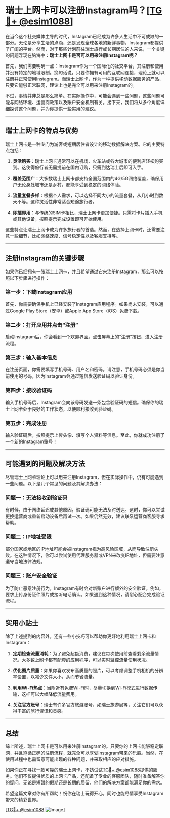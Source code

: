 # 瑞士上网卡可以注册Instagram吗？[[TG💪+ @esim1088](https://t.me/s/esim1088)]

在当今这个社交媒体主导的时代，Instagram已经成为许多人生活中不可或缺的一部分。无论是分享生活的点滴，还是发现全球各地的新鲜事物，Instagram都提供了广阔的平台。然而，对于那些计划前往瑞士旅行或长期居住的人来说，一个关键的问题浮现在脑海中：**瑞士上网卡是否可以用来注册Instagram呢？**

首先，我们需要明确一点：Instagram作为一个国际化的社交平台，其注册和使用并没有特定的地域限制。换句话说，只要你拥有可用的互联网连接，理论上就可以注册并正常使用Instagram。而瑞士上网卡，作为一种提供移动数据服务的产品，只要它能够正常联网，理论上也是完全可以用来注册Instagram的。

不过，事情并非总是那么简单。在实际操作中，可能会遇到一些问题，这些问题可能与网络环境、运营商政策以及账户安全机制有关。接下来，我们将从多个角度详细探讨这个问题，并为你提供一些实用的建议。

---

## 瑞士上网卡的特点与优势

瑞士上网卡是一种专门为游客或短期居住者设计的移动数据解决方案。它的主要特点包括：

1. **灵活购买**：瑞士上网卡通常可以在机场、火车站或各大城市的便利店轻松购买到。这使得旅行者无需提前在国内订购，只需到达瑞士后即可入手。
   
2. **覆盖范围广**：大多数瑞士上网卡都支持全国范围内的4G/5G网络覆盖，确保用户无论身处城市还是乡村，都能享受到稳定的网络体验。

3. **流量套餐多样**：根据个人需求，可以选择不同大小的流量套餐，从几小时到数天不等。这种灵活性非常适合短途旅行者。

4. **即插即用**：与传统的SIM卡相比，瑞士上网卡更加便捷。只需将卡片插入手机或其他设备，按照提示完成设置即可开始使用。

这些特点让瑞士上网卡成为许多旅行者的首选。然而，在选择上网卡时，还需要注意一些细节，比如网络速度、信号稳定性以及客服支持等。

---

## 注册Instagram的关键步骤

如果你已经拥有一张瑞士上网卡，并且希望通过它来注册Instagram，那么可以按照以下步骤进行操作：

### 第一步：下载Instagram应用
首先，你需要确保手机上已经安装了Instagram应用程序。如果尚未安装，可以通过Google Play Store（安卓）或Apple App Store（iOS）免费下载。

### 第二步：打开应用并点击“注册”
启动Instagram后，你会看到一个欢迎界面。点击屏幕上的“注册”按钮，进入注册流程。

### 第三步：输入基本信息
在注册页面，你需要填写手机号码、用户名和密码。请注意，手机号码必须是你当前使用的号码，因为Instagram会通过短信发送验证码以验证身份。

### 第四步：接收验证码
输入手机号码后，Instagram会向该号码发送一条包含验证码的短信。确保你的瑞士上网卡处于良好的工作状态，以便顺利接收到验证码。

### 第五步：完成注册
输入验证码后，按照提示上传头像、填写个人资料等信息。至此，你就成功注册了一个新的Instagram账号！

---

## 可能遇到的问题及解决方法

尽管瑞士上网卡理论上可以用来注册Instagram，但在实际操作中，仍有可能遇到一些问题。以下是几个常见的问题及其解决办法：

### 问题一：无法接收到验证码
有时候，由于网络延迟或其他原因，验证码可能无法及时送达。这时，你可以尝试更换运营商或重新启动设备后再试一次。如果仍然无效，建议联系运营商客服寻求帮助。

### 问题二：IP地址受限
部分国家或地区的IP地址可能会被Instagram视为高风险区域，从而导致注册失败。在这种情况下，你可以尝试使用代理服务器或VPN来改变IP地址，但需要注意遵守当地法律法规。

### 问题三：账户安全验证
为了防止恶意注册行为，Instagram有时会对新账户进行额外的安全验证。例如，要求上传身份证件照片或接听电话确认。如果遇到这种情况，请耐心配合完成验证流程。

---

## 实用小贴士

除了上述提到的内容外，还有一些小技巧可以帮助你更好地利用瑞士上网卡和Instagram：

1. **定期检查流量消耗**：为了避免超额消费，建议在每次使用前查看剩余流量情况。大多数上网卡都有配套的应用程序，可以实时监控流量使用状况。

2. **优化图片质量**：如果你喜欢发布高质量的照片，可以考虑调整手机相机的分辨率设置，以减少文件大小，从而节省流量。

3. **利用Wi-Fi热点**：当附近有免费Wi-Fi时，尽量切换到Wi-Fi模式进行数据传输，这样可以大幅降低流量费用。

4. **关注官方账号**：瑞士有许多官方旅游账号，如瑞士旅游局等，关注它们可以获得丰富的旅行资讯和灵感。

---

## 总结

综上所述，瑞士上网卡是可以用来注册Instagram的。只要你的上网卡能够稳定联网，并且遵循正确的注册流程，就完全可以享受Instagram带来的乐趣。当然，在使用过程中也需留意可能出现的各种问题，并采取相应的应对措施。

如果你正在寻找一款可靠的瑞士上网卡，不妨试试[TG💪+ @esim1088](https://t.me/s/esim1088)提供的服务。他们不仅提供优质的上网卡产品，还配备了专业的客服团队，随时准备解答你的疑问。无论是短暂的假期还是长期的居留，他们的解决方案都能满足你的需求。

希望这篇文章对你有所帮助！祝你在瑞士玩得开心，同时也能尽情享受Instagram带来的精彩世界。

[[TG💪+ @esim1088](https://t.me/s/esim1088) ![Image](https://i.postimg.cc/4NQfJmqS/Snipaste-2025-05-13-00-14-12.png)]